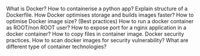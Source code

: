 What is Docker?
How to containerise a python app?
Explain structure of a Dockerfile.
How Docker optimises storage and builds images faster?
How to optimise Docker image size? (Best practices)
How to run a docker container as ROOT/non ROOT user?
How to expose port for a nginx application in a docker container?
How to copy files in container image.
Docker security practices.
How to scan docker images for security vulnerability?
What are different type of container technologies?
